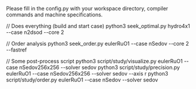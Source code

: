 Please fill in the config.py with your workspace directory, compiler commands and machine specifications.

// Does everything (build and start case)
python3 seek_optimal.py hydro4x1 --case n2dsod --core 2

// Order analysis
python3 seek_order.py eulerRuO1 --case nSedov --core 2 --fastref

// Some post-process script
python3 script/study/visualize.py eulerRuO1 --case nSedov256x256 --solver sedov
python3 script/study/precision.py eulerRuO1 --case nSedov256x256 --solver sedov --axis r
python3 script/study/order.py eulerRuO1 --case nSedov --solver sedov
